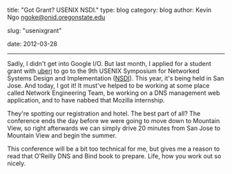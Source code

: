 title: "Got Grant? USENIX NSDI."
type: blog
category: blog
author: Kevin Ngo <ngoke@onid.oregonstate.edu>

slug: "usenixgrant"

date: 2012-03-28

---

Sadly, I didn't get into Google I/O. But last month, I applied for a student
grant with [uberj](http://uberj.com) to go to the 9th USENIX Symposium for
Networked Systems Design and Implementation
([NSDI](https://www.usenix.org/conference/nsdi12)). This year, it's being held
in San Jose. And today, I got it! It must've helped to be working at some place
called Network Engineering Team, be working on a DNS management web
application, and to have nabbed that Mozilla internship.

They're spotting our registration and hotel. The best part of all? The
conference ends the day before we were going to move down to Mountain View, so
right afterwards we can simply drive 20 minutes from San Jose to Mountain View
and begin the summer.

This conference will be a bit too technical for me, but gives me a reason to
read that O'Reilly DNS and Bind book to prepare. Life, how you work out so
nicely.

